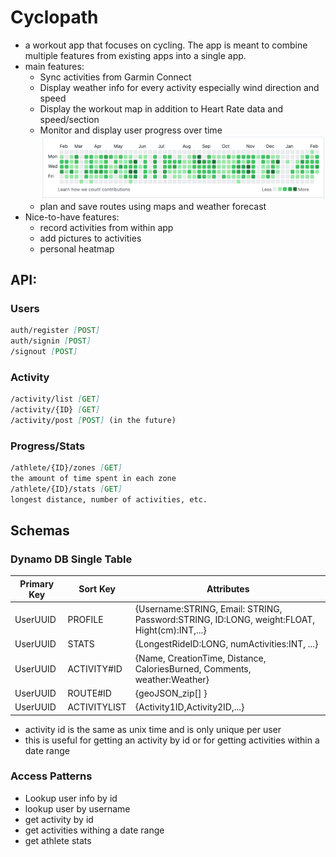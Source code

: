 # Cyclopath

- a workout app that focuses on cycling. The app is meant to combine multiple features from existing
  apps into a single app.
- main features:
    - Sync activities from Garmin Connect
    - Display weather info for every activity especially wind direction and speed
    - Display the workout map in addition to Heart Rate data and speed/section
    - Monitor and display user progress over time
      ![img.png](img.png)
    - plan and save routes using maps and weather forecast
- Nice-to-have features:
    - record activities from within app
    - add pictures to activities
    - personal heatmap

## API:

### Users

```markdown
auth/register [POST]
auth/signin [POST]
/signout [POST]
```

### Activity

```md
/activity/list [GET]
/activity/{ID} [GET]
/activity/post [POST] (in the future)
```

### Progress/Stats

```md
/athlete/{ID}/zones [GET]
the amount of time spent in each zone
/athlete/{ID}/stats [GET]
longest distance, number of activities, etc.
```

## Schemas

### Dynamo DB Single Table

| Primary Key | Sort Key     | Attributes                                                                                  |
| ----------- | ------------ | ------------------------------------------------------------------------------------------- |
| UserUUID    | PROFILE      | {Username:STRING, Email: STRING, Password:STRING, ID:LONG, weight:FLOAT, Hight(cm):INT,...} |
| UserUUID    | STATS        | {LongestRideID:LONG, numActivities:INT, ...}                                                |
| UserUUID    | ACTIVITY#ID  | {Name, CreationTime, Distance, CaloriesBurned, Comments, weather:Weather}                   |
| UserUUID    | ROUTE#ID     | {geoJSON_zip[] }                                                                            |
| UserUUID    | ACTIVITYLIST | {Activity1ID,Activity2ID,...}                                                               |

- activity id is the same as unix time and is only unique per user
- this is useful for getting an activity by id or for getting activities within a date range

### Access Patterns

- Lookup user info by id
- lookup user by username
- get activity by id
- get activities withing a date range
- get athlete stats
